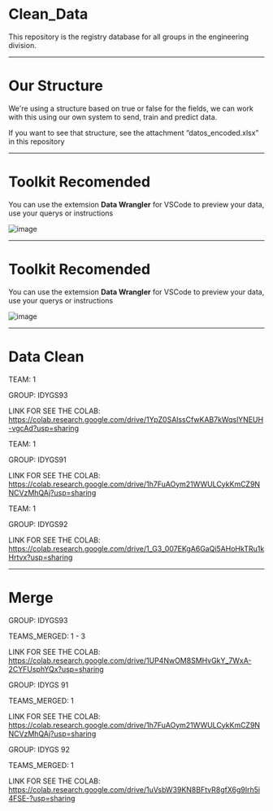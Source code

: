 # Clean_Data

This repository is the registry database for all groups in the engineering division.

---

# Our Structure

We're using a structure based on true or false for the fields, we can work with this using our own system to send, train and predict data.

If you want to see that structure, see the attachment “datos_encoded.xlsx” in this repository

---

# Toolkit Recomended

You can use the extemsion **Data Wrangler** for VSCode to preview your data, use your querys or instructions

![image](https://github.com/user-attachments/assets/c5dfd436-8d1e-4cbd-a768-9e9b3e624af6)

---

# Toolkit Recomended

You can use the extemsion **Data Wrangler** for VSCode to preview your data, use your querys or instructions

![image](https://github.com/user-attachments/assets/c5dfd436-8d1e-4cbd-a768-9e9b3e624af6)

---

# Data Clean

TEAM: 1

GROUP: IDYGS93

LINK FOR SEE THE COLAB: https://colab.research.google.com/drive/1YpZ0SAlssCfwKAB7kWqslYNEUH-vgcAd?usp=sharing

TEAM: 1

GROUP: IDYGS91

LINK FOR SEE THE COLAB: https://colab.research.google.com/drive/1h7FuAOym21WWULCykKmCZ9NNCVzMhQAj?usp=sharing

TEAM: 1

GROUP: IDYGS92

LINK FOR SEE THE COLAB: https://colab.research.google.com/drive/1_G3_007EKgA6GaQi5AHoHkTRu1kHrtvx?usp=sharing

---

# Merge

GROUP: IDYGS93

TEAMS_MERGED: 1 - 3

LINK FOR SEE THE COLAB: https://colab.research.google.com/drive/1UP4NwOM8SMHvGkY_7WxA-2CYFUsphYQx?usp=sharing

GROUP: IDYGS 91

TEAMS_MERGED: 1 

LINK FOR SEE THE COLAB: https://colab.research.google.com/drive/1h7FuAOym21WWULCykKmCZ9NNCVzMhQAj?usp=sharing

GROUP: IDYGS 92

TEAMS_MERGED: 1

LINK FOR SEE THE COLAB: https://colab.research.google.com/drive/1uVsbW39KN8BFtvR8gfX6g9Irh5i4FSE-?usp=sharing
